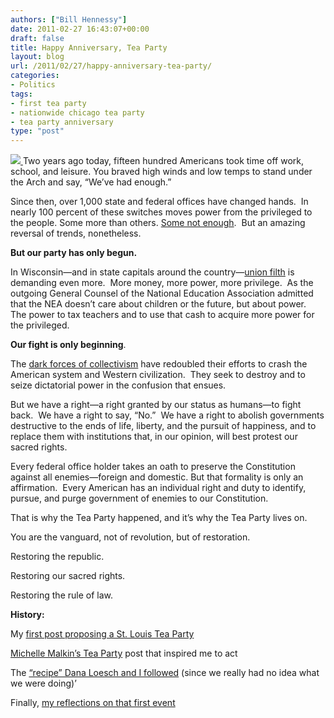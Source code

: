 ```yaml
---
authors: ["Bill Hennessy"]
date: 2011-02-27 16:43:07+00:00
draft: false
title: Happy Anniversary, Tea Party
layout: blog
url: /2011/02/27/happy-anniversary-tea-party/
categories:
- Politics
tags:
- first tea party
- nationwide chicago tea party
- tea party anniversary
type: "post"
---
```


[![](https://19015-hennessysview.hennessysview.com/wp-content/uploads/2012/02/stl-tp-logo-white-450-300x300.png)
](https://19015-hennessysview.hennessysview.com/wp-content/uploads/2012/02/stl-tp-logo-white-450.png)Two years ago today, fifteen hundred Americans took time off work, school, and leisure. You braved high winds and low temps to stand under the Arch and say, “We’ve had enough.”

Since then, over 1,000 state and federal offices have changed hands.  In nearly 100 percent of these switches moves power from the privileged to the people. Some more than others. [Some not enough](https://hennessysview.com/missouri-2/disappointing-missouri-house-leadership-blowing-it/).  But an amazing reversal of trends, nonetheless.

**But our party has only begun.**

In Wisconsin—and in state capitals around the country—[union filth](https://hennessysview.com/unions-2/shocker-geriatric-guy-talks-dirty-to-17-year-old-patriot/) is demanding even more.  More money, more power, more privilege.  As the outgoing General Counsel of the National Education Association admitted that the NEA doesn’t care about children or the future, but about power.  The power to tax teachers and to use that cash to acquire more power for the privileged.

**Our fight is only beginning**.

The [dark forces of collectivism](https://www.facebook.com/video/video.php?v=616283293030) have redoubled their efforts to crash the American system and Western civilization.  They seek to destroy and to seize dictatorial power in the confusion that ensues.

But we have a right—a right granted by our status as humans—to fight back.  We have a right to say, “No.”  We have a right to abolish governments destructive to the ends of life, liberty, and the pursuit of happiness, and to replace them with institutions that, in our opinion, will best protest our sacred rights.

Every federal office holder takes an oath to preserve the Constitution against all enemies—foreign and domestic. But that formality is only an affirmation.  Every American has an individual right and duty to identify, pursue, and purge government of enemies to our Constitution.

That is why the Tea Party happened, and it’s why the Tea Party lives on.

You are the vanguard, not of revolution, but of restoration.

Restoring the republic.

Restoring our sacred rights.

Restoring the rule of law.



**History:**

My [first post proposing a St. Louis Tea Party](https://hennessysview.com/limited-government/st-louis-tea-party/)

[Michelle Malkin’s Tea Party](https://michellemalkin.com/2009/02/21/tea-party-usa-the-movement-grows/) post that inspired me to act

The [“recipe” Dana Loesch and I followed](https://theconservativerevolution.com/2009/02/20/how-to-organize-your-own-tea-party-protest/) (since we really had no idea what we were doing)’

Finally, [my reflections on that first event](https://hennessysview.com/political-science/flow-thru-afterglow/)
